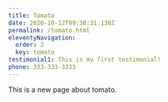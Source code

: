 ```yaml
---
title: Tomato
date: 2020-10-12T09:38:31.130Z
permalink: /tomato.html
eleventyNavigation:
  order: 2
  key: tomato
testimonial1: This is my first testimonial!
phone: 333-333-3333
---
```

This is a new page about tomato.